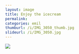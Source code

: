 ```yaml
---
layout: image
title: Enjoy the icecream
permalink: 
categories: emil
thumburl: /i/IMG_3050_thumb.jpg
slideurl: /i/IMG_3050.jpg 
---
```

![]({{site.url}}/i/IMG_3050.jpg)
